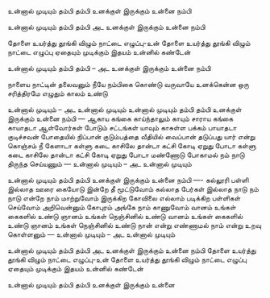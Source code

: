 உன்னால் முடியும் தம்பி தம்பி
உனக்குள் இருக்கும் உன்னை நம்பி

உன்னால் முடியும் தம்பி தம்பி
அட உனக்குள் இருக்கும் உன்னை நம்பி

தோளை உயர்த்து தூங்கி விழும் நாட்டை எழுப்பு-உன்
தோளை உயர்த்து தூங்கி விழும் நாட்டை எழுப்பு
ஏதையும் முடிக்கும் இதயம் உன்னில் கண்டேன்

உன்னால் முடியும் தம்பி தம்பி – அட
உனக்குள் இருக்கும் உன்னை நம்பி

நாளைய நாட்டின் தலைவனும் நீயே
நம்பிகை கொண்டு வருவாயே
உனக்கென்ன ஒரு சரித்திரமே எழுதும் காலம் உண்டு

உன்னால் முடியும் – அட
உன்னால் முடியும்
உன்னால் முடியும் தம்பி தம்பி
உனக்குள் இருக்கும் உன்னை நம்பி
—
ஆகாய கங்கை காய்ந்தாலும் காயும்
சாராய கங்கை காயாதடா
ஆள்வோர்கள் போடும் சட்டங்கள் யாவும்
காசுள்ள பக்கம் பாயாதடா
குடிச்சவன் போதையில் நிப்பான்
குடும்பத்தை வீதியில் வைப்பான்
தடுப்பது யார் என்று கொஞ்சம் நீ கேளாடா
கள்ளு கடை காசிலே தான்டா கட்சி கோடி ஏறுது போடா
கள்ளு கடை காசிலே தான்டா கட்சி கோடி ஏறுது போடா
மண்ணோடு போகாமல் நம் நாடு திருந்த செய்யணும்
—
உன்னால் முடியும் – அட
உன்னால் முடியும்

உன்னால் முடியும் தம்பி தம்பி
உனக்குள் இருக்கும் உன்னை நம்பி
—-
கல்லூரி பள்ளி இல்லாத ஊரை கையோடு இன்றே தீ மூட்டுவோம்
கல்லாத பேர்கள் இல்லாத நாடு நம் நாடு என்றே நாம் மாற்றுவோம்
இருக்கிற கோவிலை எல்லாம் படிக்கிற பள்ளிகள் செய்வோம்
அறிவென்னும் கோபுரம் அங்கே நாம் காணுவோம்
வானம் உங்கள் கைகளில் உண்டு ஞானம் உங்கள் நெஞ்சினில் உண்டு
வானம் உங்கள் கைகளில் உண்டு ஞானம் உங்கள் நெஞ்சினில் உண்டு
நான் என்று எண்ணாமல் நாம் என்று உறவு கொள்ளனும்
—
உன்னால் முடியும் – அட
உன்னால் முடியும்

உன்னால் முடியும் தம்பி தம்பி
அட உனக்குள் இருக்கும் உன்னை நம்பி
தோளை உயர்த்து தூங்கி விழும் நாட்டை எழுப்பு-உன்
தோளை உயர்த்து தூங்கி விழும் நாட்டை எழுப்பு
ஏதையும் முடிக்கும் இதயம் உன்னில் கண்டேன்

உன்னால் முடியும் தம்பி தம்பி
உனக்குள் இருக்கும் உன்னை
